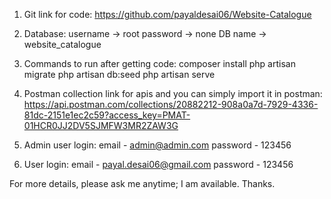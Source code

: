 1) Git link for code:
https://github.com/payaldesai06/Website-Catalogue

2) Database:
username -> root
password -> none 
DB name -> website_catalogue

3) Commands to run after getting code:
composer install
php artisan migrate
php artisan db:seed
php artisan serve

4) Postman collection link for apis and you can simply import it in postman: 
https://api.postman.com/collections/20882212-908a0a7d-7929-4336-81dc-2151e1ec2c59?access_key=PMAT-01HCR0JJ2DV5SJMFW3MR2ZAW3G

5) Admin user login:
email - admin@admin.com
password - 123456

6) User login:
email - payal.desai06@gmail.com
password - 123456

For more details, please ask me anytime; I am available. Thanks.
